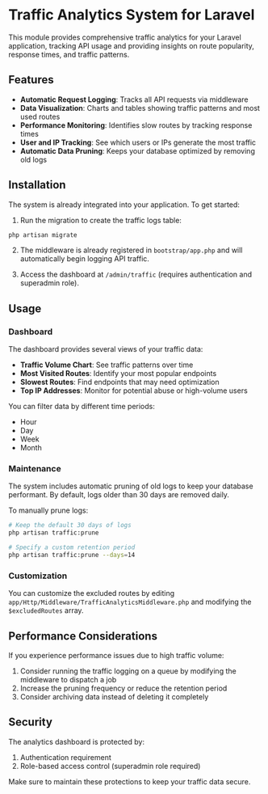 # Traffic Analytics System for Laravel

This module provides comprehensive traffic analytics for your Laravel application, tracking API usage and providing insights on route popularity, response times, and traffic patterns.

## Features

-   **Automatic Request Logging**: Tracks all API requests via middleware
-   **Data Visualization**: Charts and tables showing traffic patterns and most used routes
-   **Performance Monitoring**: Identifies slow routes by tracking response times
-   **User and IP Tracking**: See which users or IPs generate the most traffic
-   **Automatic Data Pruning**: Keeps your database optimized by removing old logs

## Installation

The system is already integrated into your application. To get started:

1. Run the migration to create the traffic logs table:

```bash
php artisan migrate
```

2. The middleware is already registered in `bootstrap/app.php` and will automatically begin logging API traffic.

3. Access the dashboard at `/admin/traffic` (requires authentication and superadmin role).

## Usage

### Dashboard

The dashboard provides several views of your traffic data:

-   **Traffic Volume Chart**: See traffic patterns over time
-   **Most Visited Routes**: Identify your most popular endpoints
-   **Slowest Routes**: Find endpoints that may need optimization
-   **Top IP Addresses**: Monitor for potential abuse or high-volume users

You can filter data by different time periods:

-   Hour
-   Day
-   Week
-   Month

### Maintenance

The system includes automatic pruning of old logs to keep your database performant. By default, logs older than 30 days are removed daily.

To manually prune logs:

```bash
# Keep the default 30 days of logs
php artisan traffic:prune

# Specify a custom retention period
php artisan traffic:prune --days=14
```

### Customization

You can customize the excluded routes by editing `app/Http/Middleware/TrafficAnalyticsMiddleware.php` and modifying the `$excludedRoutes` array.

## Performance Considerations

If you experience performance issues due to high traffic volume:

1. Consider running the traffic logging on a queue by modifying the middleware to dispatch a job
2. Increase the pruning frequency or reduce the retention period
3. Consider archiving data instead of deleting it completely

## Security

The analytics dashboard is protected by:

1. Authentication requirement
2. Role-based access control (superadmin role required)

Make sure to maintain these protections to keep your traffic data secure.
